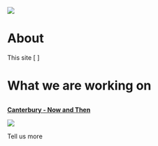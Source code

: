<a href="https://juncture-digital.org"><img src="https://gitcdn.link/cdn/jstor-labs/juncture/main/images/ve-button.png"></a>

# About

This site [ ]

# What we are working on

##
[**Canterbury - Now and Then**](/historical-postcards/README)

![](https://dev.visual-essays.app/thumbnail?url=https://stor.artstor.org/stor/f713d9aa-2c9b-4882-a3e6-dd7126e1cb2e)

Tell us more
